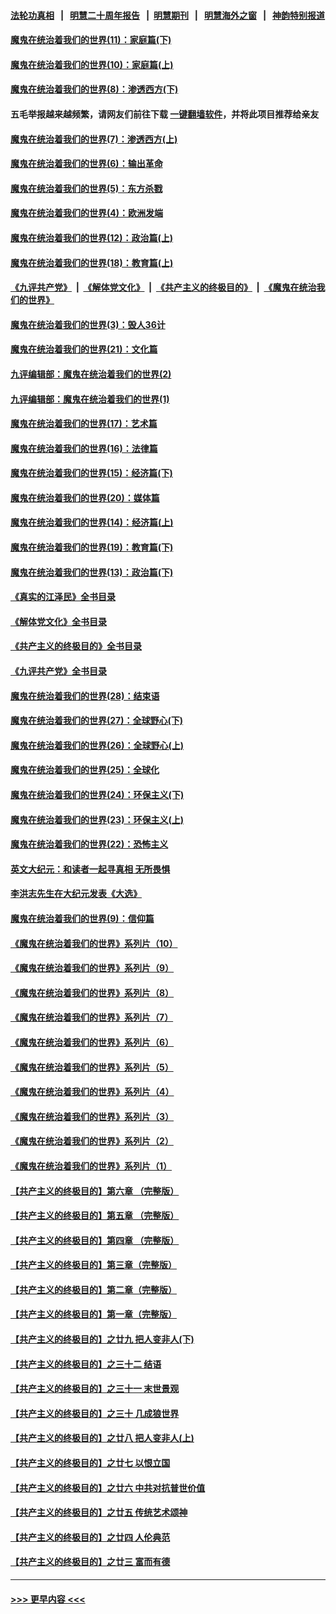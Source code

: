 #### [法轮功真相](https://github.com/gfw-breaker/truth/blob/master/README.md?t=0) &nbsp;&nbsp;|&nbsp;&nbsp; [明慧二十周年报告](https://github.com/gfw-breaker/mh-reports/blob/master/README.md?t=0) &nbsp;&nbsp;|&nbsp;&nbsp;[明慧期刊](https://github.com/gfw-breaker/mh-qikan) &nbsp;&nbsp;|&nbsp;&nbsp; [明慧海外之窗](https://github.com/gfw-breaker/mh-news/blob/master/README.md?t=0) &nbsp;&nbsp;|&nbsp;&nbsp; [神韵特别报道](https://github.com/gfw-breaker/mh-news/blob/master/shenyun.md?t=0)
#### [魔鬼在统治着我们的世界(11)：家庭篇(下)](../pages/nsc422/n10440961.md?t=12281543) 
#### [魔鬼在统治着我们的世界(10)：家庭篇(上)](../pages/nsc422/n10435448.md?t=12281543) 
#### [魔鬼在统治着我们的世界(8)：渗透西方(下)](../pages/nsc422/n10429603.md?t=12281543) 
#### 五毛举报越来越频繁，请网友们前往下载 [一键翻墙软件](https://github.com/gfw-breaker/ssr-accounts)，并将此项目推荐给亲友
#### [魔鬼在统治着我们的世界(7)：渗透西方(上)](../pages/nsc422/n10426013.md?t=12281543) 
#### [魔鬼在统治着我们的世界(6)：输出革命](../pages/nsc422/n10421536.md?t=12281543) 
#### [魔鬼在统治着我们的世界(5)：东方杀戮](../pages/nsc422/n10417707.md?t=12281543) 
#### [魔鬼在统治着我们的世界(4)：欧洲发端](../pages/nsc422/n10414890.md?t=12281543) 
#### [魔鬼在统治着我们的世界(12)：政治篇(上)](../pages/nsc422/n10444576.md?t=12281543) 
#### [魔鬼在统治着我们的世界(18)：教育篇(上)](../pages/nsc422/n10526970.md?t=12281543) 
#### [《九评共产党》](https://github.com/begood0513/9ping.md/blob/master/README.md) &nbsp;|&nbsp; [《解体党文化》](../../../../jtdwh.md/blob/master/README.md)  &nbsp;|&nbsp; [《共产主义的终极目的》](../../../../gczydzjmd.md/blob/master/README.md) &nbsp;|&nbsp; [《魔鬼在统治我们的世界》](../../../../mgztzwmdsj.md/blob/master/README.md) 
#### [魔鬼在统治着我们的世界(3)：毁人36计](../pages/nsc422/n10411583.md?t=12281543) 
#### [魔鬼在统治着我们的世界(21)：文化篇](../pages/nsc422/n10597706.md?t=12281543) 
#### [九评编辑部：魔鬼在统治着我们的世界(2)](../pages/nsc422/n10410036.md?t=12281543) 
#### [九评编辑部：魔鬼在统治着我们的世界(1)](../pages/nsc422/n10406825.md?t=12281543) 
#### [魔鬼在统治着我们的世界(17)：艺术篇](../pages/nsc422/n10499093.md?t=12281543) 
#### [魔鬼在统治着我们的世界(16)：法律篇](../pages/nsc422/n10485969.md?t=12281543) 
#### [魔鬼在统治着我们的世界(15)：经济篇(下)](../pages/nsc422/n10469975.md?t=12281543) 
#### [魔鬼在统治着我们的世界(20)：媒体篇](../pages/nsc422/n10586579.md?t=12281543) 
#### [魔鬼在统治着我们的世界(14)：经济篇(上)](../pages/nsc422/n10457370.md?t=12281543) 
#### [魔鬼在统治着我们的世界(19)：教育篇(下)](../pages/nsc422/n10564808.md?t=12281543) 
#### [魔鬼在统治着我们的世界(13)：政治篇(下)](../pages/nsc422/n10448270.md?t=12281543) 
#### [《真实的江泽民》全书目录](../pages/nsc422/n13721399.md?t=12281543) 
#### [《解体党文化》全书目录](../pages/nsc422/n13721157.md?t=12281543) 
#### [《共产主义的终极目的》全书目录](../pages/nsc422/n13721048.md?t=12281543) 
#### [《九评共产党》全书目录](../pages/nsc422/n13708085.md?t=12281543) 
#### [魔鬼在统治着我们的世界(28)：结束语](../pages/nsc422/n10936246.md?t=12281543) 
#### [魔鬼在统治着我们的世界(27)：全球野心(下)](../pages/nsc422/n10928319.md?t=12281543) 
#### [魔鬼在统治着我们的世界(26)：全球野心(上)](../pages/nsc422/n10900318.md?t=12281543) 
#### [魔鬼在统治着我们的世界(25)：全球化](../pages/nsc422/n10788205.md?t=12281543) 
#### [魔鬼在统治着我们的世界(24)：环保主义(下)](../pages/nsc422/n10695307.md?t=12281543) 
#### [魔鬼在统治着我们的世界(23)：环保主义(上)](../pages/nsc422/n10688613.md?t=12281543) 
#### [魔鬼在统治着我们的世界(22)：恐怖主义](../pages/nsc422/n10614727.md?t=12281543) 
#### [英文大纪元：和读者一起寻真相 无所畏惧](../pages/nsc422/n12542027.md?t=12281543) 
#### [李洪志先生在大纪元发表《大选》](../pages/nsc422/n12534746.md?t=12281543) 
#### [魔鬼在统治着我们的世界(9)：信仰篇](../pages/nsc422/n10432159.md?t=12281543) 
#### [《魔鬼在统治着我们的世界》系列片（10）](../pages/nsc422/n12292670.md?t=12281543) 
#### [《魔鬼在统治着我们的世界》系列片（9）](../pages/nsc422/n12290859.md?t=12281543) 
#### [《魔鬼在统治着我们的世界》系列片（8）](../pages/nsc422/n12287445.md?t=12281543) 
#### [《魔鬼在统治着我们的世界》系列片（7）](../pages/nsc422/n12283425.md?t=12281543) 
#### [《魔鬼在统治着我们的世界》系列片（6）](../pages/nsc422/n12282314.md?t=12281543) 
#### [《魔鬼在统治着我们的世界》系列片（5）](../pages/nsc422/n12281419.md?t=12281543) 
#### [《魔鬼在统治着我们的世界》系列片（4）](../pages/nsc422/n12274024.md?t=12281543) 
#### [《魔鬼在统治着我们的世界》系列片（3）](../pages/nsc422/n12271322.md?t=12281543) 
#### [《魔鬼在统治着我们的世界》系列片（2）](../pages/nsc422/n12269049.md?t=12281543) 
#### [《魔鬼在统治着我们的世界》系列片（1）](../pages/nsc422/n12267575.md?t=12281543) 
#### [【共产主义的终极目的】第六章 （完整版）](../pages/nsc422/n11428913.md?t=12281543) 
#### [【共产主义的终极目的】第五章 （完整版）](../pages/nsc422/n11428912.md?t=12281543) 
#### [【共产主义的终极目的】第四章 （完整版）](../pages/nsc422/n11428907.md?t=12281543) 
#### [【共产主义的终极目的】第三章（完整版）](../pages/nsc422/n11428848.md?t=12281543) 
#### [【共产主义的终极目的】第二章（完整版）](../pages/nsc422/n11428831.md?t=12281543) 
#### [【共产主义的终极目的】第一章（完整版）](../pages/nsc422/n11417651.md?t=12281543) 
#### [【共产主义的终极目的】之廿九 把人变非人(下)](../pages/nsc422/n11344140.md?t=12281543) 
#### [【共产主义的终极目的】之三十二 结语](../pages/nsc422/n11360535.md?t=12281543) 
#### [【共产主义的终极目的】之三十一 末世景观](../pages/nsc422/n11351129.md?t=12281543) 
#### [【共产主义的终极目的】之三十 几成狼世界](../pages/nsc422/n11348280.md?t=12281543) 
#### [【共产主义的终极目的】之廿八 把人变非人(上)](../pages/nsc422/n11340492.md?t=12281543) 
#### [【共产主义的终极目的】之廿七 以恨立国](../pages/nsc422/n11336944.md?t=12281543) 
#### [【共产主义的终极目的】之廿六 中共对抗普世价值](../pages/nsc422/n11324785.md?t=12281543) 
#### [【共产主义的终极目的】之廿五 传统艺术颂神](../pages/nsc422/n11296396.md?t=12281543) 
#### [【共产主义的终极目的】之廿四 人伦典范](../pages/nsc422/n11296397.md?t=12281543) 
#### [【共产主义的终极目的】之廿三 富而有德](../pages/nsc422/n11283598.md?t=12281543) 

----
#### [ >>> 更早内容 <<< ](../indexes/nsc422-earlier.md)
